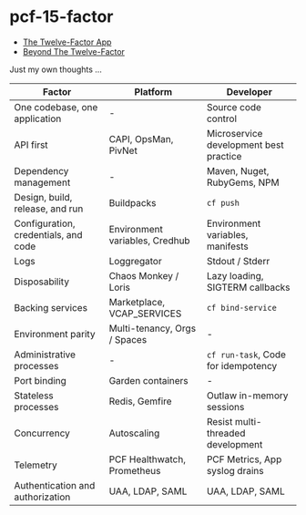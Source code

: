 # pcf-15-factor

- [The Twelve-Factor App](https://12factor.net/)
- [Beyond The Twelve-Factor](https://www.oreilly.com/library/view/beyond-the-twelve-factor/9781492042631/)

Just my own thoughts ...

| Factor                               | Platform                       | Developer                              |
|--------------------------------------|--------------------------------|----------------------------------------|
| One codebase, one application        | -                              | Source code control                    |
| API first                            | CAPI, OpsMan, PivNet           | Microservice development best practice |
| Dependency management                | -                              | Maven, Nuget, RubyGems, NPM            | 
| Design, build, release, and run      | Buildpacks                     | `cf push`                              |
| Configuration, credentials, and code | Environment variables, Credhub | Environment variables, manifests       |
| Logs                                 | Loggregator                    | Stdout / Stderr                        |
| Disposability                        | Chaos Monkey / Loris           | Lazy loading, SIGTERM callbacks        |
| Backing services                     | Marketplace, VCAP_SERVICES     | `cf bind-service`                      |
| Environment parity                   | Multi-tenancy, Orgs / Spaces   | -                                      |
| Administrative processes             | -                              | `cf run-task`, Code for idempotency    |
| Port binding                         | Garden containers              | -                                      |
| Stateless processes                  | Redis, Gemfire                 | Outlaw in-memory sessions              |
| Concurrency                          | Autoscaling                    | Resist multi-threaded development      |
| Telemetry                            | PCF Healthwatch, Prometheus    | PCF Metrics, App syslog drains         |
| Authentication and authorization     | UAA, LDAP, SAML                | UAA, LDAP, SAML                        |



